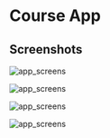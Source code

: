 # Course App

## Screenshots

![app_screens]("https://raw.githubusercontent.com/Meetpatel-09/course_app/28_03_2022/assets/images/ss1.png?token=GHSAT0AAAAAAB4XZ7T7T5CGTG2C6D23473UY6GO64A")

![app_screens]("https://raw.githubusercontent.com/Meetpatel-09/course_app/28_03_2022/assets/images/ss2.png?token=GHSAT0AAAAAAB4XZ7T7VFFVEJPLUQURZ54UY6GO7MA")

![app_screens]("https://raw.githubusercontent.com/Meetpatel-09/course_app/28_03_2022/assets/images/ss4.png?token=GHSAT0AAAAAAB4XZ7T6VZGCBDHMIUXWDZTOY6GO7PQ")

![app_screens]("https://raw.githubusercontent.com/Meetpatel-09/course_app/28_03_2022/assets/images/ss3.png?token=GHSAT0AAAAAAB4XZ7T72FG5RFFMX7QQFU62Y6GO7OQ")
